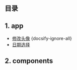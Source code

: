 ##  目录

## 1. app
   * [修改头像](app/calendar.md) {docsify-ignore-all}
   * [日期选择](app/calendar.md)
    

## 2. components
